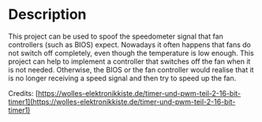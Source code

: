 # Description

This project can be used to spoof the speedometer signal that fan controllers (such as BIOS) expect.
Nowadays it often happens that fans do not switch off completely, even though the temperature is low enough.
This project can help to implement a controller that switches off the fan when it is not needed.
Otherwise, the BIOS or the fan controller would realise that it is no longer receiving a speed signal and then try to speed up the fan.


Credits:
[https://wolles-elektronikkiste.de/timer-und-pwm-teil-2-16-bit-timer1](https://wolles-elektronikkiste.de/timer-und-pwm-teil-2-16-bit-timer1)
